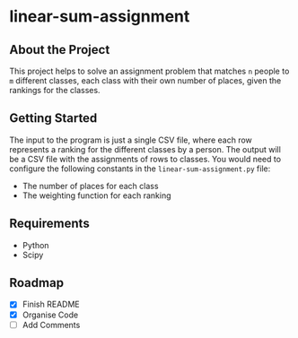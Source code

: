 # linear-sum-assignment


## About the Project

This project helps to solve an assignment problem that matches `n` people to `m` different classes, each class with their own number of places, given the rankings for the classes.

## Getting Started

The input to the program is just a single CSV file, where each row represents a ranking for the different classes by a person. The output will be a CSV file with the assignments of rows to classes. You would need to configure the following constants in the `linear-sum-assignment.py` file:

- The number of places for each class
- The weighting function for each ranking

## Requirements
- Python 
- Scipy

## Roadmap

- [x] Finish README
- [x] Organise Code
- [ ] Add Comments